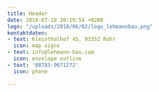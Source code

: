 ```yaml
---
title: Header
date: 2018-07-10 20:19:54 +0200
logo: "/uploads/2018/06/02/logo_lehmannbau.png"
kontaktdaten:
- text: Kleinthalhof 45, 93352 Rohr
  icon: map signs
- text: info@lehmann-bau.com
  icon: envelope outline
- text: '08783-9671272'
  icon: phone

---
```

